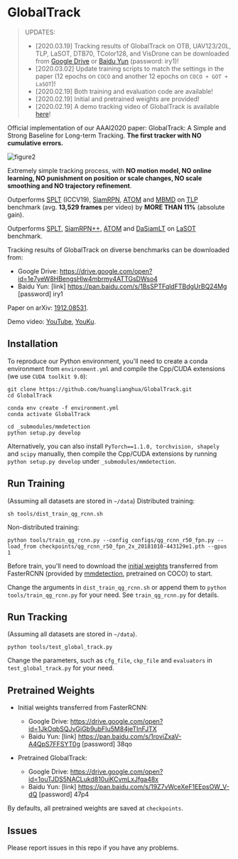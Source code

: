 # GlobalTrack

> UPDATES:<br>
> - [2020.03.19] Tracking results of GlobalTrack on OTB, UAV123/20L, TLP, LaSOT, DTB70, TColor128, and VisDrone can be downloaded from [Google Drive](https://drive.google.com/open?id=1e7yeW8HBengsHlw4mbrmy4ATTGsDWso4) or [Baidu Yun](https://pan.baidu.com/s/1BsSPTFqldFTBdgUrBQ24Mg) (password: iry1)!
> - [2020.03.02] Update training scripts to match the settings in the paper (12 epochs on `COCO` and another 12 epochs on `COCO + GOT + LaSOT`)!
> - [2020.02.19] Both training and evaluation code are available!<br>
> - [2020.02.19] Initial and pretrained weights are provided!<br>
> - [2020.02.19] A demo tracking video of GlobalTrack is available [here](https://youtu.be/na0H3u4cLqY)!

Official implementation of our AAAI2020 paper: GlobalTrack: A Simple and Strong Baseline for Long-term Tracking. **The first tracker with NO cumulative errors.**

![figure2](imgs/figure2.jpg)

Extremely simple tracking process, with **NO motion model, NO online learning, NO punishment on position or scale changes, NO scale smoothing and NO trajectory refinement**.

Outperforms [SPLT](https://github.com/iiau-tracker/SPLT) (ICCV19), [SiamRPN](http://openaccess.thecvf.com/content_cvpr_2018/papers/Li_High_Performance_Visual_CVPR_2018_paper.pdf), [ATOM](https://github.com/visionml/pytracking) and [MBMD](https://github.com/xiaobai1217/MBMD) on [TLP](https://amoudgl.github.io/tlp/) benchmark (avg. **13,529 frames** per video) by **MORE THAN 11%** (absolute gain).

Outperforms [SPLT](https://github.com/iiau-tracker/SPLT), [SiamRPN++](https://github.com/STVIR/pysot), [ATOM](https://github.com/visionml/pytracking) and [DaSiamLT](https://github.com/foolwood/DaSiamRPN) on [LaSOT](https://cis.temple.edu/lasot/) benchmark.

Tracking results of GlobalTrack on diverse benchmarks can be downloaded from:
- Google Drive: https://drive.google.com/open?id=1e7yeW8HBengsHlw4mbrmy4ATTGsDWso4
- Baidu Yun: [link] https://pan.baidu.com/s/1BsSPTFqldFTBdgUrBQ24Mg  [password] iry1

Paper on arXiv: [1912.08531](https://arxiv.org/abs/1912.08531).

Demo video: [YouTube](https://youtu.be/na0H3u4cLqY), [YouKu](https://v.youku.com/v_show/id_XNDU0OTc5MTg3Ng==.html).

## Installation

To reproduce our Python environment, you'll need to create a conda environment from `environment.yml` and compile the Cpp/CUDA extensions (we use `CUDA toolkit 9.0`):

```shell
git clone https://github.com/huanglianghua/GlobalTrack.git
cd GlobalTrack

conda env create -f environment.yml
conda activate GlobalTrack

cd _submodules/mmdetection
python setup.py develop
```

Alternatively, you can also install `PyTorch==1.1.0, torchvision, shapely` and `scipy` manually, then compile the Cpp/CUDA extensions by running `python setup.py develop` under `_submodules/mmdetection`.

## Run Training

(Assuming all datasets are stored in `~/data`) Distributed training:

```shell
sh tools/dist_train_qg_rcnn.sh
```

Non-distributed training:

```
python tools/train_qg_rcnn.py --config configs/qg_rcnn_r50_fpn.py --load_from checkpoints/qg_rcnn_r50_fpn_2x_20181010-443129e1.pth --gpus 1
```

Before train, you'll need to download the [initial weights](https://drive.google.com/open?id=1JkOqbSQJvGiGb9ubFIu5M84jeTInFJTX) transferred from FasterRCNN (provided by [mmdetection](https://github.com/open-mmlab/mmdetection), pretrained on COCO) to start.

Change the arguments in `dist_train_qg_rcnn.sh` or append them to `python tools/train_qg_rcnn.py` for your need. See `train_qg_rcnn.py` for details.

## Run Tracking

(Assuming all datasets are stored in `~/data`).

```shell
python tools/test_global_track.py
```

Change the parameters, such as `cfg_file`, `ckp_file` and `evaluators` in `test_global_track.py` for your need.

## Pretrained Weights

- Initial weights transferred from FasterRCNN:
    - Google Drive: https://drive.google.com/open?id=1JkOqbSQJvGiGb9ubFIu5M84jeTInFJTX
    - Baidu Yun: [link] https://pan.baidu.com/s/1roviZxaV-A4QpS7FFSYT0g  [password] 38qo

- Pretrained GlobalTrack:
    - Google Drive: https://drive.google.com/open?id=1ouTJDS5NACLukd810uiKCvmLxJfga48x
    - Baidu Yun: [link] https://pan.baidu.com/s/19Z7vWceXeF1EEpsOW_V-dQ  [password] 47p4

By defaults, all pretrained weights are saved at `checkpoints`.

## Issues

Please report issues in this repo if you have any problems.
